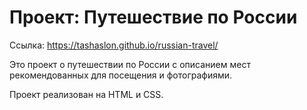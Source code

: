 # Проект: Путешествие по России
Ссылка: https://tashaslon.github.io/russian-travel/

Это проект о путешествии по России с описанием мест рекомендованных для посещения и фотографиями.

Проект реализован на HTML и CSS.
